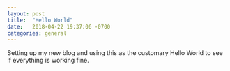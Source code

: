 ```yaml
---
layout: post
title:  "Hello World"
date:   2018-04-22 19:37:06 -0700
categories: general
---
```

Setting up my new blog and using this as the customary Hello World to see if everything is working fine. 